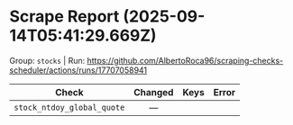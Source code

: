 # Scrape Report (2025-09-14T05:41:29.669Z)

Group: `stocks`  |  Run: https://github.com/AlbertoRoca96/scraping-checks-scheduler/actions/runs/17707058941

| Check | Changed | Keys | Error |
|---|:---:|:--|:--|
| `stock_ntdoy_global_quote` | — |  |  |
